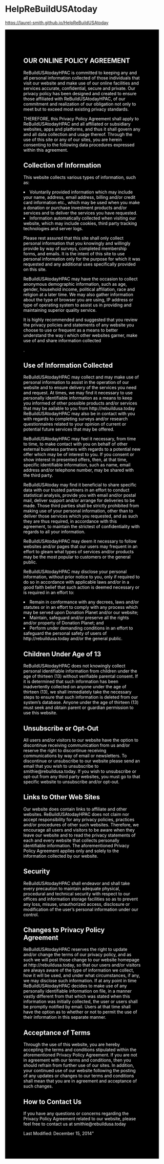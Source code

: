 # HelpReBuildUSAtoday

https://laurel-smith.github.io/HelpReBuildUSAtoday

<div style="background-color:black;color:white;padding:60px;">
  <h2>OUR ONLINE POLICY AGREEMENT</h2>
   
<p>ReBuildUSAtodayHPAC is committed to keeping any and all personal information collected of those individuals that visit our website and make use of our online facilities 
  and services accurate, confidential, secure and private. Our privacy policy has been designed and created to ensure those affiliated with ReBuildUSAtodayHPAC, of our 
  commitment and realization of our obligation not only to meet but to exceed most existing privacy standards.</p>

<p>THEREFORE, this Privacy Policy Agreement shall apply to ReBuildUSAtodayHPAC and all affiliated or subsidiary websites, apps and platforms, and thus it shall govern any 
  and all data collection and usage thereof. Through the use of this site or any of our sites, you are herein consenting to the following data procedures expressed within
  this agreement.</p>

  <h2>Collection of Information</h2>

  <p>This website collects various types of information, such as:</p>

<li>Voluntarily provided information which may include your name, address, email address, billing and/or credit card information etc., which may be used when you make a 
  donation or purchase investment products and/or services and to deliver the services you have requested.</li>

<li>Information automatically collected when visiting our website, which may include cookies, third party tracking technologies and server logs.</li>

<p>Please rest assured that this site shall only collect personal information that you knowingly and willingly provide by way of surveys, completed membership forms, and 
  emails. It is the intent of this site to use personal information only for the purpose for which it was requested and any additional uses specifically provided on this site.</p>

<p>ReBuildUSAtodayHPAC may have the occasion to collect anonymous demographic information, such as age, gender, household income, political affiliation, race and religion 
  at a later time. We may also gather information about the type of browser you are using, IP address or type of operating system to assist us in providing and maintaining 
  superior quality service.</p>

<p>It is highly recommended and suggested that you review the privacy policies and statements of any website you choose to use or frequent as a means to better understand 
  the way i which other websites garner, make use of and share information collected</p>.

  <h2>Use of Information Collected</h2>

<p>ReBuildUSAtodayHPAC may collect and may make use of personal information to assist in the operation of our website and to ensure delivery of the services you need and 
  request. At times, we may find it necessary to use personally identifiable information as a means to keep you informed of other possible products and/or services that may 
  be aailable to you from http://rebuildusa.today ReBuildUSAtodayHPAC may also be in contact with you with regards to completing surveys and/or research questionnaires related 
  to your opinion of current or potential future services that may be offered.</p>

<p>ReBuildUSAtodayHPAC may feel it necessary, from time to time, to make contact with you on behalf of other external business partners with regards to a potential new offer 
  which may be of interest to you. If you consent or show interest in presented offers, then, at that time, specific identifiable information, such as name, email address and/or 
  telephone number, may be shared with the third party.</p>

<p>ReBuildUSAtoday may find it beneficial to share specific data with our trusted partners in an effort to conduct statistical analysis, provide you with email and/or postal mail, 
  deliver support and/or arrange for deliveries to be made. Those third parties shall be strictly prohibited from making use of your personal information, other than to deliver 
  those services which you requested, and as such they are thus required, in accordance with this agreement, to maintain the strictest of confidentiality with regards to all your 
  information.</p>

<p>ReBuildUSAtodayHPAC may deem it necessary to follow websites and/or pages that our users may frequent in an effort to gleam what types of services and/or products may be the most 
  popular to customers or the general public.</p>

<p>ReBuildUSAtodayHPAC may disclose your personal information, without prior notice to you, only if required to do so in accordance with applicable laws and/or in a good faith belief 
  that such action is deemed necessary or is required in an effort to:</p>

<li>Remain in conformance with any decrees, laws and/or statutes or in an effort to comply with any process which may be served upon Donation Planet and/or our website;</li>

  <li>Maintain, safeguard and/or preserve all the rights and/or property of Donation Planet; and</li>

<li>Perform under demanding conditions in an effort to safeguard the personal safety of users of http://rebuildusa.today and/or the general public.</li>

  <h2>Children Under Age of 13</h2>

<p>ReBuildUSAtodayHPAC does not knowingly collect personal identifiable information from children under the age of thirteen (13) without verifiable parental consent. If it is determined 
  that such information has been inadvertently collected on anyone under the age of thirteen (13), we shall immediately take the necessary steps to ensure that such information is 
  deleted from our system’s database. Anyone under the age of thirteen (13) must seek and obtain parent or guardian permission to use this website.</p>

  <h2>Unsubscribe or Opt-Out</h2>

<p>All users and/or visitors to our website have the option to discontinue receiving communication from us and/or reserve the right to discontinue receiving communications by way of email 
  or newsletters. To discontinue or unsubscribe to our website please send an email that you wish to unsubscribe to smithie@rebuildusa.today. If you wish to unsubscribe or opt-out from any 
  third party websites, you must go to that specific website to unsubscribe and/or opt-out.</p>

  <h2>Links to Other Web Sites</h2>

<p>Our website does contain links to affiliate and other websites. ReBuildUSAtodayHPAC does not claim nor accept responsibility for any privacy policies, practices and/or procedures of other 
  such websites. Therefore, we encourage all users and visitors to be aware when they leave our website and to read the privacy statements of each and every website that collects personally 
  identifiable information. The aforementioned Privacy Policy Agreement applies only and solely to the information collected by our website.</p>

  <h2>Security</h2>

<p>ReBuildUSAtodayHPAC shall endeavor and shall take every precaution to maintain adequate physical, procedural and technical security with respect to our offices and information storage 
  facilities so as to prevent any loss, misuse, unauthorized access, disclosure or modification of the user’s personal information under our control.</p>

  <h2>Changes to Privacy Policy Agreement</h2>

<p>ReBuildUSAtodayHPAC reserves the right to update and/or change the terms of our privacy policy, and as such we will post those change to our website homepage at http://rebuildusa.today, 
  so that our users and/or visitors are always aware of the type of information we collect, how it will be used, and under what circumstances, if any, we may disclose such information. 
  If at any point in time ReBuildUSAtodayHPAC decides to make use of any personally identifiable information on file, in a manner vastly different from that which was stated when this 
  information was initially collected, the user or users shall be promptly notified by email. Users at that time shall have the option as to whether or not to permit the use of their 
  information in this separate manner.</p>

  <h2>Acceptance of Terms</h2>

<p>Through the use of this website, you are hereby accepting the terms and conditions stipulated within the aforementioned Privacy Policy Agreement. If you are not in agreement with our terms 
  and conditions, then you should refrain from further use of our sites. In addition, your continued use of our website following the posting of any updates or changes to our terms and conditions 
  shall mean that you are in agreement and acceptance of such changes.</p>

  <h2>How to Contact Us</h2>

<p>If you have any questions or concerns regarding the Privacy Policy Agreement related to our website, please feel free to contact us at smithie@rebuildusa.today</p>

  <p>Last Modified: December 15, 2014"</p>           
</html>

